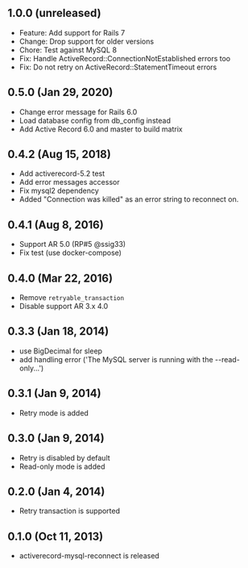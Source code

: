 ## 1.0.0 (unreleased)

- Feature: Add support for Rails 7
- Change: Drop support for older versions
- Chore: Test against MySQL 8
- Fix: Handle ActiveRecord::ConnectionNotEstablished errors too
- Fix: Do not retry on ActiveRecord::StatementTimeout errors

## 0.5.0 (Jan 29, 2020)

- Change error message for Rails 6.0
- Load database config from db_config instead
- Add Active Record 6.0 and master to build matrix

## 0.4.2 (Aug 15, 2018)

- Add activerecord-5.2 test
- Add error messages accessor
- Fix mysql2 dependency
- Added "Connection was killed" as an error string to reconnect on.

## 0.4.1 (Aug 8, 2016)

- Support AR 5.0 (RP#5 @ssig33)
- Fix test (use docker-compose)

## 0.4.0 (Mar 22, 2016)

- Remove `retryable_transaction`
- Disable support AR 3.x 4.0

## 0.3.3 (Jan 18, 2014)

- use BigDecimal for sleep
- add handling error ('The MySQL server is running with the --read-only...')

## 0.3.1 (Jan 9, 2014)

- Retry mode is added

## 0.3.0 (Jan 9, 2014)

- Retry is disabled by default
- Read-only mode is added

## 0.2.0 (Jan 4, 2014)

- Retry transaction is supported

## 0.1.0 (Oct 11, 2013)

- activerecord-mysql-reconnect is released
